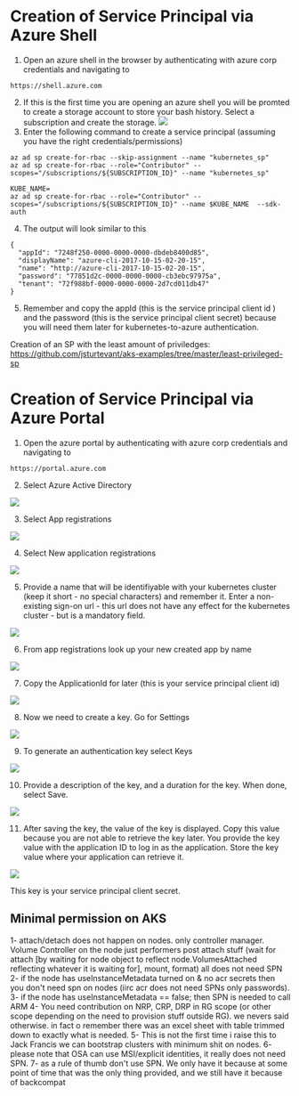 # Creation of Service Principal via Azure Shell

1. Open an azure shell in the browser by authenticating with azure corp credentials and navigating to 
```
https://shell.azure.com
```
2. If this is the first time you are opening an azure shell you will be promted to create a storage account to store your bash history. Select a subscription and create the storage.
![](/img/basic-storage.png)
3. Enter the following command to create a service principal (assuming you have the right credentials/permissions)
```
az ad sp create-for-rbac --skip-assignment --name "kubernetes_sp"
az ad sp create-for-rbac --role="Contributor" --scopes="/subscriptions/${SUBSCRIPTION_ID}" --name "kubernetes_sp"

KUBE_NAME=
az ad sp create-for-rbac --role="Contributor" --scopes="/subscriptions/${SUBSCRIPTION_ID}" --name $KUBE_NAME  --sdk-auth
```
4. The output will look similar to this
```
{
  "appId": "7248f250-0000-0000-0000-dbdeb8400d85",
  "displayName": "azure-cli-2017-10-15-02-20-15",
  "name": "http://azure-cli-2017-10-15-02-20-15",
  "password": "77851d2c-0000-0000-0000-cb3ebc97975a",
  "tenant": "72f988bf-0000-0000-0000-2d7cd011db47"
}
```
5. Remember and copy the appId (this is the service principal client id ) and the password (this is the service principal client secret) because you will need them later for kubernetes-to-azure authentication.

Creation of an SP with the least amount of priviledges:
https://github.com/jsturtevant/aks-examples/tree/master/least-privileged-sp

# Creation of Service Principal via Azure Portal

1. Open the azure portal by authenticating with azure corp credentials and navigating to 
```
https://portal.azure.com
```
2. Select Azure Active Directory

![](/img/select-active-directory.png)

3. Select App registrations

![](/img/select-app-registrations.png)

4. Select New application registrations

![](/img/select-add-app.png)

5. Provide a name that will be identifiyable with your kubernetes cluster (keep it short - no special characters) and remember it. Enter a non-existing sign-on url - this url does not have any effect for the kubernetes cluster - but is a mandatory field.

![](/img/create-app.png)

6. From app registrations look up your new created app by name

![](/img/select-app.png)

7. Copy the ApplicationId for later (this is your service principal client id)

![](/img/copy-app-id.png)

8. Now we need to create a key. Go for Settings

![](/img/select-settings.png)

9. To generate an authentication key select Keys

![](/img/select-keys.png)

10. Provide a description of the key, and a duration for the key. When done, select Save.

![](/img/save-key.png)

11. After saving the key, the value of the key is displayed. Copy this value because you are not able to retrieve the key later. You provide the key value with the application ID to log in as the application. Store the key value where your application can retrieve it.

![](/img/copy-key.png)

This key is your service principal client secret.

## Minimal permission on AKS

1- attach/detach does not happen on nodes. only controller manager. Volume Controller on the node just performers post attach stuff (wait for attach [by waiting for node object to reflect node.VolumesAttached reflecting whatever it is waiting for], mount, format) all does not need SPN  
2- if the node has useInstanceMetadata turned on & no acr secrets then you don't need spn on nodes (iirc acr does not need SPNs only passwords).
3- if the node has  useInstanceMetadata == false; then SPN is needed to call ARM
4- You need contribution on NRP, CRP, DRP in RG scope (or other scope depending on the need to provision stuff outside RG). we nevers said otherwise. in fact o remember there was an excel sheet with table trimmed down to exactly what is needed.
5- This is not the first time i raise this to Jack Francis we can bootstrap clusters with minimum shit on nodes. 
6- please note that OSA can use MSI/explicit identities, it really does not need SPN.
7- as a rule of thumb don't use SPN. We only have it because at some point of time that was the only thing provided, and we still have it because of backcompat 